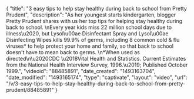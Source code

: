 {
    "title": "3 easy tips to help stay healthy during back to school from Pretty Prudent",
    "description": "As her youngest starts kindergarten, blogger Pretty Prudent shares with us her top tips for helping stay healthy during back to school. \nEvery year kids miss 22 million school days due to illness\u2020, but Lysol\u00ae Disinfectant Spray and Lysol\u00ae Disinfecting Wipes kills 99.9% of germs, including 8 common cold & flu viruses* to help protect your home and family, so that back to school doesn't have to mean back to germs. \n*When used as directed\n\u2020CDC \u2018Vital Health and Statistics. Current Estimates from the National Health Interview Survey, 1996.\u2019; Published October 1999.",
    "videoid": "88485891",
    "date_created": "1493163704",
    "date_modified": "1493165174",
    "type": "captivate",
    "layout": "video",
    "url": "\/v\/3-easy-tips-to-help-stay-healthy-during-back-to-school-from-pretty-prudent\/88485891"
}